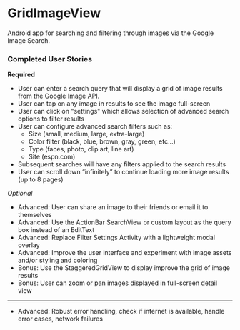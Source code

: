 GridImageView
=============

Android app for searching and filtering through images via the Google Image Search.

### Completed User Stories

__Required__
* User can enter a search query that will display a grid of image results from the Google Image API.
* User can tap on any image in results to see the image full-screen
* User can click on "settings" which allows selection of advanced search options to filter results
* User can configure advanced search filters such as:
  * Size (small, medium, large, extra-large)
  * Color filter (black, blue, brown, gray, green, etc...)
  * Type (faces, photo, clip art, line art)
  * Site (espn.com)
* Subsequent searches will have any filters applied to the search results
* User can scroll down “infinitely” to continue loading more image results (up to 8 pages)

_Optional_
* Advanced: User can share an image to their friends or email it to themselves
* Advanced: Use the ActionBar SearchView or custom layout as the query box instead of an EditText
* Advanced: Replace Filter Settings Activity with a lightweight modal overlay
* Advanced: Improve the user interface and experiment with image assets and/or styling and coloring
* Bonus: Use the StaggeredGridView to display improve the grid of image results
* Bonus: User can zoom or pan images displayed in full-screen detail view

- - -

* Advanced: Robust error handling, check if internet is available, handle error cases, network failures
